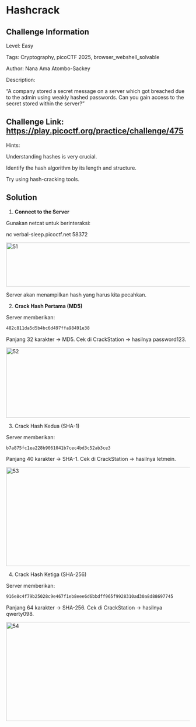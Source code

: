 # Hashcrack

## Challenge Information

Level: Easy

Tags: Cryptography, picoCTF 2025, browser_webshell_solvable

Author: Nana Ama Atombo-Sackey

Description:

“A company stored a secret message on a server which got breached due to the admin using weakly hashed passwords. Can you gain access to the secret stored within the server?”

## Challenge Link: https://play.picoctf.org/practice/challenge/475

Hints:

Understanding hashes is very crucial.

Identify the hash algorithm by its length and structure.

Try using hash-cracking tools.

## Solution

1. **Connect to the Server**

Gunakan netcat untuk berinteraksi:

nc verbal-sleep.picoctf.net 58372

<img width="984" height="120" alt="51" src="https://github.com/user-attachments/assets/7ea21df6-6e58-4b26-9946-f116cbfec5e8" />

Server akan menampilkan hash yang harus kita pecahkan.

2. **Crack Hash Pertama (MD5)**

Server memberikan:
```bash
482c811da5d5b4bc6d497ffa98491e38
```

Panjang 32 karakter → MD5. Cek di CrackStation
 → hasilnya password123.

<img width="1323" height="192" alt="52" src="https://github.com/user-attachments/assets/af513c38-2c3c-432d-a3a9-e8d6a4608c28" />

3. Crack Hash Kedua (SHA-1)

Server memberikan:
```bash
b7a875fc1ea228b9061041b7cec4bd3c52ab3ce3
```

Panjang 40 karakter → SHA-1. Cek di CrackStation → hasilnya letmein.

<img width="1082" height="271" alt="53" src="https://github.com/user-attachments/assets/1062a840-3291-4420-ae9d-0e10c44f6a60" />

4. Crack Hash Ketiga (SHA-256)

Server memberikan:
```bash
916e8c4f79b25028c9e467f1eb8eee6d6bbdff965f9928310ad30a8d88697745
```

Panjang 64 karakter → SHA-256. Cek di CrackStation → hasilnya qwerty098.

<img width="1004" height="271" alt="54" src="https://github.com/user-attachments/assets/42d540b9-c397-479c-8e5d-832346649333" />
